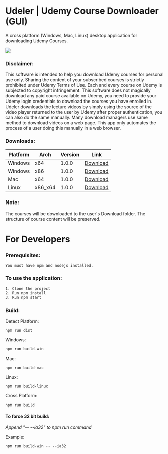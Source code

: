 # Udeler | Udemy Course Downloader (GUI)
A cross platform (Windows, Mac, Linux) desktop application for downloading Udemy Courses.

![](https://i.imgur.com/b1uxI5d.gif)

### Disclaimer: 
This software is intended to help you download Udemy courses for personal use only. Sharing the content of your subscribed courses is strictly prohibited under Udemy Terms of Use. Each and every course on Udemy is subjected to copyright infringement. 
This software does not magically download any paid course available on Udemy, you need to provide your Udemy login credentials to download the courses you have enrolled in. Udeler downloads the lecture videos by simply using the source of the video player returned to the user by Udemy after proper authentication, you can also do the same manually. Many download managers use same method to download videos on a web page. This app only automates the process of a user doing this manually in a web browser. 

### Downloads:

| Platform | Arch | Version | Link|
| --- | --- | --- | --- |
| Windows | x64 | 1.0.0 | [Download](https://github.com/FaisalUmair/udemy-downloader-gui/releases/download/v1.0.0/Udeler-Setup-1.0.0-windows-x64.exe)|
| Windows | x86 | 1.0.0 | [Download](https://github.com/FaisalUmair/udemy-downloader-gui/releases/download/v1.0.0/Udeler-Setup-1.0.0-windows-x86.exe)|
| Mac | x64 | 1.0.0 | [Download](https://github.com/FaisalUmair/udemy-downloader-gui/releases/download/v1.0.0/Udeler-1.0.0-mac.zip)|
| Linux | x86_x64 | 1.0.0 | [Download](https://github.com/FaisalUmair/udemy-downloader-gui/releases/download/v1.0.0/Udeler-1.0.0-linux-x86_x64.AppImage)|

### Note: 
The courses will be downloaded to the user's Download folder. The structure of course content will be preserved.

# For Developers

### Prerequisites:
```
You must have npm and nodejs installed.
```
### To use the application:
``` 
1. Clone the project
2. Run npm install 
3. Run npm start
```
### Build:
Detect Platform:
``` 
npm run dist
``` 
Windows:
``` 
npm run build-win
``` 
Mac:
``` 
npm run build-mac
``` 
Linux:
``` 
npm run build-linux
``` 
Cross Platform:
``` 
npm run build
``` 
#### To force 32 bit build:
*Append "-- --ia32" to npm run command*

Example:
``` 
npm run build-win -- --ia32
```